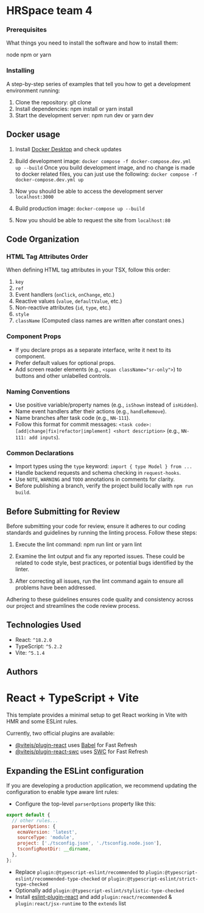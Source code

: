 # HRSpace team 4

### Prerequisites

What things you need to install the software and how to install them:

node
npm or yarn

### Installing

A step-by-step series of examples that tell you how to get a development environment running:

1. Clone the repository:
   git clone <repository-url>
2. Install dependencies:
   npm install
   or
   yarn install
3. Start the development server:
   npm run dev
   or
   yarn dev

## Docker usage

1. Install [Docker Desktop](https://www.docker.com/products/docker-desktop/) and check updates

2. Build development image: `docker compose -f docker-compose.dev.yml up --build`
   Once you build development image, and no change is made to docker related files, you can just use the following: `docker compose -f docker-compose.dev.yml up`

3. Now you should be able to access the development server `localhost:3000`

4. Build production image: `docker-compose up --build`

5. Now you should be able to request the site from `localhost:80`

## Code Organization

### HTML Tag Attributes Order

When defining HTML tag attributes in your TSX, follow this order:

1. `key`
2. `ref`
3. Event handlers (`onClick`, `onChange`, etc.)
4. Reactive values (`value`, `defaultValue`, etc.)
5. Non-reactive attributes (`id`, `type`, etc.)
6. `style`
7. `className` (Computed class names are written after constant ones.)

### Component Props

- If you declare props as a separate interface, write it next to its component.
- Prefer default values for optional props.
- Add screen reader elements (e.g., `<span className="sr-only">`) to buttons and other unlabelled controls.

### Naming Conventions

- Use positive variable/property names (e.g., `isShown` instead of `isHidden`).
- Name event handlers after their actions (e.g., `handleRemove`).
- Name branches after task code (e.g., `NN-111`).
- Follow this format for commit messages: `<task code>: [add|change|fix|refactor|implement] <short description>` (e.g., `NN-111: add inputs`).

### Common Declarations

- Import types using the `type` keyword: `import { type Model } from ...`
- Handle backend requests and schema checking in `request-hooks`.
- Use `NOTE`, `WARNING` and `TODO` annotations in comments for clarity.
- Before publishing a branch, verify the project build locally with `npm run build`.

## Before Submitting for Review

Before submitting your code for review, ensure it adheres to our coding standards and guidelines by running the linting process. Follow these steps:

1. Execute the lint command:
   npm run lint
   or
   yarn lint

2) Examine the lint output and fix any reported issues. These could be related to code style, best practices, or potential bugs identified by the linter.

3) After correcting all issues, run the lint command again to ensure all problems have been addressed.

Adhering to these guidelines ensures code quality and consistency across our project and streamlines the code review process.

## Technologies Used

- React: `^18.2.0`
- TypeScript: `^5.2.2`
- Vite: `^5.1.4`

## Authors

# React + TypeScript + Vite

This template provides a minimal setup to get React working in Vite with HMR and some ESLint rules.

Currently, two official plugins are available:

- [@vitejs/plugin-react](https://github.com/vitejs/vite-plugin-react/blob/main/packages/plugin-react/README.md) uses [Babel](https://babeljs.io/) for Fast Refresh
- [@vitejs/plugin-react-swc](https://github.com/vitejs/vite-plugin-react-swc) uses [SWC](https://swc.rs/) for Fast Refresh

## Expanding the ESLint configuration

If you are developing a production application, we recommend updating the configuration to enable type aware lint rules:

- Configure the top-level `parserOptions` property like this:

```js
export default {
  // other rules...
  parserOptions: {
    ecmaVersion: 'latest',
    sourceType: 'module',
    project: ['./tsconfig.json', './tsconfig.node.json'],
    tsconfigRootDir: __dirname,
  },
};
```

- Replace `plugin:@typescript-eslint/recommended` to `plugin:@typescript-eslint/recommended-type-checked` or `plugin:@typescript-eslint/strict-type-checked`
- Optionally add `plugin:@typescript-eslint/stylistic-type-checked`
- Install [eslint-plugin-react](https://github.com/jsx-eslint/eslint-plugin-react) and add `plugin:react/recommended` & `plugin:react/jsx-runtime` to the `extends` list
